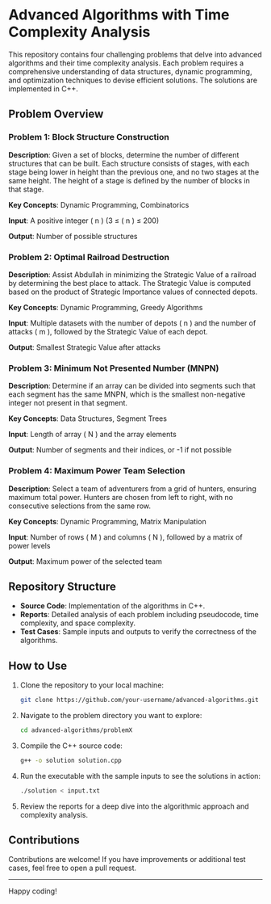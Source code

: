 # Advanced Algorithms with Time Complexity Analysis

This repository contains four challenging problems that delve into advanced algorithms and their time complexity analysis. Each problem requires a comprehensive understanding of data structures, dynamic programming, and optimization techniques to devise efficient solutions. The solutions are implemented in C++.

## Problem Overview

### Problem 1: Block Structure Construction
**Description**: Given a set of blocks, determine the number of different structures that can be built. Each structure consists of stages, with each stage being lower in height than the previous one, and no two stages at the same height. The height of a stage is defined by the number of blocks in that stage.

**Key Concepts**: Dynamic Programming, Combinatorics

**Input**: A positive integer \( n \) (3 ≤ \( n \) ≤ 200)

**Output**: Number of possible structures

### Problem 2: Optimal Railroad Destruction
**Description**: Assist Abdullah in minimizing the Strategic Value of a railroad by determining the best place to attack. The Strategic Value is computed based on the product of Strategic Importance values of connected depots.

**Key Concepts**: Dynamic Programming, Greedy Algorithms

**Input**: Multiple datasets with the number of depots \( n \) and the number of attacks \( m \), followed by the Strategic Value of each depot.

**Output**: Smallest Strategic Value after attacks

### Problem 3: Minimum Not Presented Number (MNPN)
**Description**: Determine if an array can be divided into segments such that each segment has the same MNPN, which is the smallest non-negative integer not present in that segment.

**Key Concepts**: Data Structures, Segment Trees

**Input**: Length of array \( N \) and the array elements

**Output**: Number of segments and their indices, or -1 if not possible

### Problem 4: Maximum Power Team Selection
**Description**: Select a team of adventurers from a grid of hunters, ensuring maximum total power. Hunters are chosen from left to right, with no consecutive selections from the same row.

**Key Concepts**: Dynamic Programming, Matrix Manipulation

**Input**: Number of rows \( M \) and columns \( N \), followed by a matrix of power levels

**Output**: Maximum power of the selected team

## Repository Structure
- **Source Code**: Implementation of the algorithms in C++.
- **Reports**: Detailed analysis of each problem including pseudocode, time complexity, and space complexity.
- **Test Cases**: Sample inputs and outputs to verify the correctness of the algorithms.

## How to Use
1. Clone the repository to your local machine:
    ```bash
    git clone https://github.com/your-username/advanced-algorithms.git
    ```
2. Navigate to the problem directory you want to explore:
    ```bash
    cd advanced-algorithms/problemX
    ```
3. Compile the C++ source code:
    ```bash
    g++ -o solution solution.cpp
    ```
4. Run the executable with the sample inputs to see the solutions in action:
    ```bash
    ./solution < input.txt
    ```
5. Review the reports for a deep dive into the algorithmic approach and complexity analysis.

## Contributions
Contributions are welcome! If you have improvements or additional test cases, feel free to open a pull request.

---

Happy coding!
